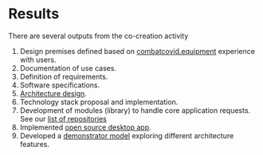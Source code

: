 # Results
There are several outputs from the co-creation activity
1. Design premises defined based on [combatcovid.equipment](https://combatcovid.equipment/) experience with users.
2. Documentation of use cases.
3. Definition of requirements. 
4. Software specifications.
5. [Architecture design](./../03-features-usecases/03-Architecture.md).
6. Technology stack proposal and implementation.
7. Development of modules (library) to handle core application requests. See our [list of repositories](./../01-dev-status/README.md)
8. Implemented [open source desktop app](https://github.com/Hardocs/desktop-app). 
9. Developed a [demonstrator model](https://github.com/Hardocs/basis-app-framework) exploring different architecture features.